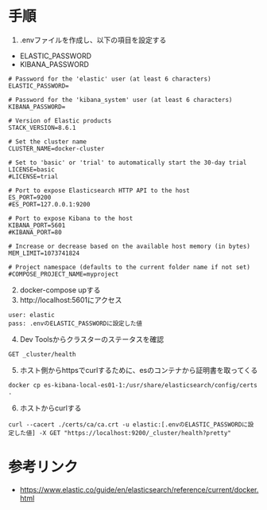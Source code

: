 # 手順
1. .envファイルを作成し、以下の項目を設定する
* ELASTIC_PASSWORD
* KIBANA_PASSWORD
```
# Password for the 'elastic' user (at least 6 characters)
ELASTIC_PASSWORD=

# Password for the 'kibana_system' user (at least 6 characters)
KIBANA_PASSWORD=

# Version of Elastic products
STACK_VERSION=8.6.1

# Set the cluster name
CLUSTER_NAME=docker-cluster

# Set to 'basic' or 'trial' to automatically start the 30-day trial
LICENSE=basic
#LICENSE=trial

# Port to expose Elasticsearch HTTP API to the host
ES_PORT=9200
#ES_PORT=127.0.0.1:9200

# Port to expose Kibana to the host
KIBANA_PORT=5601
#KIBANA_PORT=80

# Increase or decrease based on the available host memory (in bytes)
MEM_LIMIT=1073741824

# Project namespace (defaults to the current folder name if not set)
#COMPOSE_PROJECT_NAME=myproject
```
2. docker-compose upする
3. http://localhost:5601にアクセス
```
user: elastic
pass: .envのELASTIC_PASSWORDに設定した値
```
4. Dev Toolsからクラスターのステータスを確認
```
GET _cluster/health
```
5. ホスト側からhttpsでcurlするために、esのコンテナから証明書を取ってくる
```
docker cp es-kibana-local-es01-1:/usr/share/elasticsearch/config/certs .
```

6. ホストからcurlする
```
curl --cacert ./certs/ca/ca.crt -u elastic:[.envのELASTIC_PASSWORDに設定した値] -X GET "https://localhost:9200/_cluster/health?pretty"
```

# 参考リンク
* https://www.elastic.co/guide/en/elasticsearch/reference/current/docker.html
